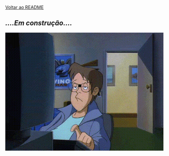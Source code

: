 [Voltar ao README](/README.md/)

## _....Em construção...._

![](Imagens/Construcao.gif "Trabalhando duro nisso")

